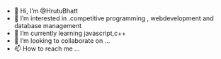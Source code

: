 - 👋 Hi, I’m @HrutuBhatt
- 👀 I’m interested in .competitive programming , webdevelopment and database management
- 🌱 I’m currently learning javascript,c++
- 💞️ I’m looking to collaborate on ...
- 📫 How to reach me ...

<!---
HrutuBhatt/HrutuBhatt is a ✨ special ✨ repository because its `README.md` (this file) appears on your GitHub profile.
You can click the Preview link to take a look at your changes.
--->
